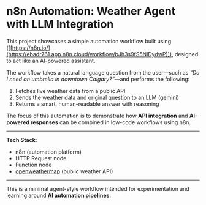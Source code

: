 # n8n Automation: Weather Agent with LLM Integration

This project showcases a simple automation workflow built using ([[https://n8n.io/](https://ebadr761.app.n8n.cloud/workflow/bJh3s9fS5NlDydwP)]), designed to act like an AI-powered assistant.

The workflow takes a natural language question from the user—such as _“Do I need an umbrella in downtown Calgary?”_—and performs the following:

1. Fetches live weather data from a public API
2. Sends the weather data and original question to an LLM (gemini)
3. Returns a smart, human-readable answer with reasoning

The focus of this automation is to demonstrate how **API integration** and **AI-powered responses** can be combined in low-code workflows using n8n.

---

**Tech Stack**:  
- n8n (automation platform)  
- HTTP Request node  
- Function node  
- [openweathermap](https://openweathermap.org/api) (public weather API)

---

This is a minimal agent-style workflow intended for experimentation and learning around **AI automation pipelines**.
